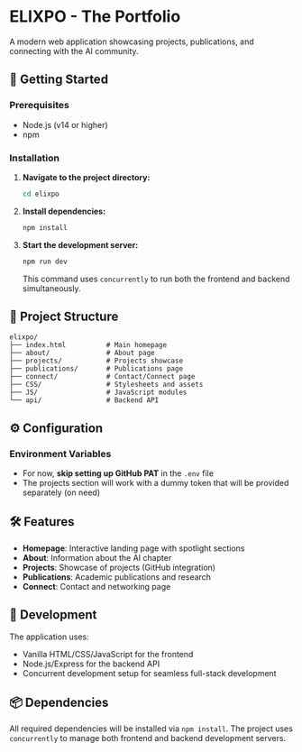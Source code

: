 
# ELIXPO - The Portfolio

A modern web application showcasing projects, publications, and connecting with the AI community.

## 🚀 Getting Started

### Prerequisites
- Node.js (v14 or higher)
- npm

### Installation

1. **Navigate to the project directory:**
    ```bash
    cd elixpo
    ```

2. **Install dependencies:**
    ```bash
    npm install
    ```

3. **Start the development server:**
    ```bash
    npm run dev
    ```
    This command uses `concurrently` to run both the frontend and backend simultaneously.

## 📁 Project Structure

```
elixpo/
├── index.html          # Main homepage
├── about/              # About page
├── projects/           # Projects showcase
├── publications/       # Publications page
├── connect/            # Contact/Connect page
├── CSS/                # Stylesheets and assets
├── JS/                 # JavaScript modules
└── api/                # Backend API
```

## ⚙️ Configuration

### Environment Variables
- For now, **skip setting up GitHub PAT** in the `.env` file
- The projects section will work with a dummy token that will be provided separately (on need)

## 🛠️ Features

- **Homepage**: Interactive landing page with spotlight sections
- **About**: Information about the AI chapter
- **Projects**: Showcase of projects (GitHub integration)
- **Publications**: Academic publications and research
- **Connect**: Contact and networking page

## 🔧 Development

The application uses:
- Vanilla HTML/CSS/JavaScript for the frontend
- Node.js/Express for the backend API
- Concurrent development setup for seamless full-stack development

## 📦 Dependencies

All required dependencies will be installed via `npm install`. The project uses `concurrently` to manage both frontend and backend development servers.
